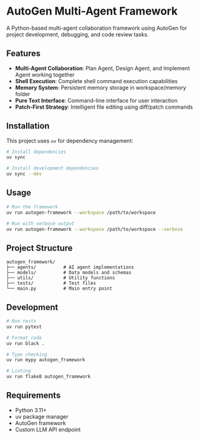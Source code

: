 # AutoGen Multi-Agent Framework

A Python-based multi-agent collaboration framework using AutoGen for project development, debugging, and code review tasks.

## Features

- **Multi-Agent Collaboration**: Plan Agent, Design Agent, and Implement Agent working together
- **Shell Execution**: Complete shell command execution capabilities
- **Memory System**: Persistent memory storage in workspace/memory folder
- **Pure Text Interface**: Command-line interface for user interaction
- **Patch-First Strategy**: Intelligent file editing using diff/patch commands

## Installation

This project uses `uv` for dependency management:

```bash
# Install dependencies
uv sync

# Install development dependencies
uv sync --dev
```

## Usage

```bash
# Run the framework
uv run autogen-framework --workspace /path/to/workspace

# Run with verbose output
uv run autogen-framework --workspace /path/to/workspace --verbose
```

## Project Structure

```
autogen_framework/
├── agents/          # AI agent implementations
├── models/          # Data models and schemas
├── utils/           # Utility functions
├── tests/           # Test files
└── main.py          # Main entry point
```

## Development

```bash
# Run tests
uv run pytest

# Format code
uv run black .

# Type checking
uv run mypy autogen_framework

# Linting
uv run flake8 autogen_framework
```

## Requirements

- Python 3.11+
- uv package manager
- AutoGen framework
- Custom LLM API endpoint